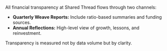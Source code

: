 All financial transparency at Shared Thread flows through two channels:

- **Quarterly Weave Reports:** Include ratio-based summaries and funding sources.
- **Annual Reflections:** High-level view of growth, lessons, and reinvestment.

Transparency is measured not by data volume but by clarity.